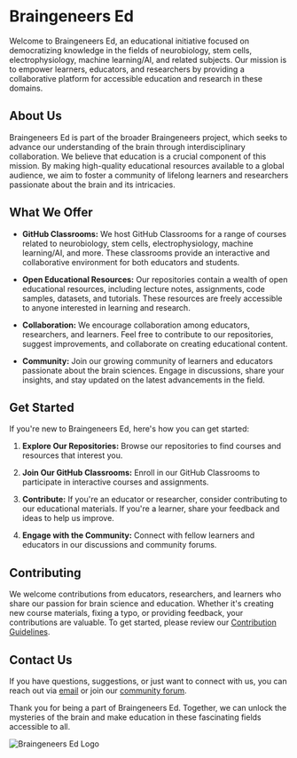 # Braingeneers Ed

Welcome to Braingeneers Ed, an educational initiative focused on democratizing knowledge in the fields of neurobiology, stem cells, electrophysiology, machine learning/AI, and related subjects. Our mission is to empower learners, educators, and researchers by providing a collaborative platform for accessible education and research in these domains.

## About Us

Braingeneers Ed is part of the broader Braingeneers project, which seeks to advance our understanding of the brain through interdisciplinary collaboration. We believe that education is a crucial component of this mission. By making high-quality educational resources available to a global audience, we aim to foster a community of lifelong learners and researchers passionate about the brain and its intricacies.

## What We Offer

- **GitHub Classrooms:** We host GitHub Classrooms for a range of courses related to neurobiology, stem cells, electrophysiology, machine learning/AI, and more. These classrooms provide an interactive and collaborative environment for both educators and students.

- **Open Educational Resources:** Our repositories contain a wealth of open educational resources, including lecture notes, assignments, code samples, datasets, and tutorials. These resources are freely accessible to anyone interested in learning and research.

- **Collaboration:** We encourage collaboration among educators, researchers, and learners. Feel free to contribute to our repositories, suggest improvements, and collaborate on creating educational content.

- **Community:** Join our growing community of learners and educators passionate about the brain sciences. Engage in discussions, share your insights, and stay updated on the latest advancements in the field.

## Get Started

If you're new to Braingeneers Ed, here's how you can get started:

1. **Explore Our Repositories:** Browse our repositories to find courses and resources that interest you.

2. **Join Our GitHub Classrooms:** Enroll in our GitHub Classrooms to participate in interactive courses and assignments.

3. **Contribute:** If you're an educator or researcher, consider contributing to our educational materials. If you're a learner, share your feedback and ideas to help us improve.

4. **Engage with the Community:** Connect with fellow learners and educators in our discussions and community forums.

## Contributing

We welcome contributions from educators, researchers, and learners who share our passion for brain science and education. Whether it's creating new course materials, fixing a typo, or providing feedback, your contributions are valuable. To get started, please review our [Contribution Guidelines](CONTRIBUTING.md).

## Contact Us

If you have questions, suggestions, or just want to connect with us, you can reach out via [email](mailto:contact@braingeneersed.org) or join our [community forum](https://forum.braingeneersed.org).

Thank you for being a part of Braingeneers Ed. Together, we can unlock the mysteries of the brain and make education in these fascinating fields accessible to all.

![Braingeneers Ed Logo](assets/logo.png)
